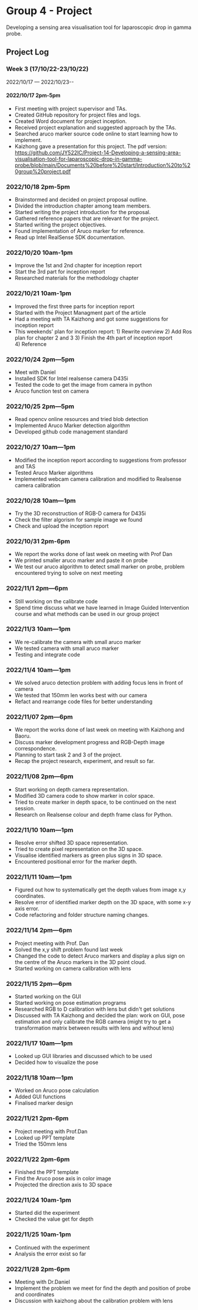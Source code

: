 # Group 4 - Project

Developing a sensing area visualisation tool for laparoscopic drop in gamma probe.

## Project Log

### Week 3 (17/10/22-23/10/22)
2022/10/17 — 2022/10/23--

#### 2022/10/17 2pm-5pm
 - First meeting with project supervisor and TAs.
 - Created GitHub repository for project files and logs.
 - Created Word document for project inception.
 - Received project explanation and suggested approach by the TAs.
 - Searched aruco marker source code online to start learning how to implement.
 - Kaizhong gave a presentation for this project.
   The pdf version: https://github.com/JY522IC/Project-14-Developing-a-sensing-area-visualisation-tool-for-laparoscopic-drop-in-gamma-probe/blob/main/Documents%20before%20start/Introduction%20to%20group%20project.pdf

### 2022/10/18 2pm-5pm
  - Brainstormed and decided on project proposal outline.
  - Divided the introduction chapter among team members.
  - Started writing the project introduction for the proposal.
  - Gathered reference papers that are relevant for the project.
  - Started writing the project objectives.
  - Found implementation of Aruco marker for reference.
  - Read up Intel RealSense SDK documentation.

### 2022/10/20 10am-1pm
  - Improve the 1st and 2nd chapter for inception report
  - Start the 3rd part for inception report
  - Researched materials for the methodology chapter

### 2022/10/21 10am-1pm
  - Improved the first three parts for inception report
  - Started with the Project Managment part of the article
  - Had a meeting with TA Kaizhong and got some suggestions for inception report
  - This weekends' plan for inception report:
        1) Rewrite overview
        2) Add Ros plan for chapter 2 and 3
        3) Finish the 4th part of inception report  
        4) Reference

### 2022/10/24 2pm—5pm
  - Meet with Daniel 
  - Installed SDK for Intel realsense camera D435i 
  - Tested the code to get the image from camera in python 
  - Aruco function test on camera 

### 2022/10/25 2pm—5pm 
  - Read opencv online resources and tried blob detection 
  - Implemented Aruco Marker detection algorithm 
  - Developed github code management standard  

### 2022/10/27 10am—1pm
  - Modified the inception report according to suggestions from professor and TAS 
  - Tested Aruco Marker algorithms  
  - Implemented webcam camera calibration and modified to Realsense camera calibration 

### 2022/10/28 10am—1pm 
  - Try the 3D reconstruction of RGB-D camera for D435i 
  - Check the filter algorism for sample image we found 
  - Check and upload the inception report 

### 2022/10/31 2pm-6pm
  - We report the works done of last week on meeting with Prof Dan
  - We printed smaller aruco marker and paste it on probe
  - We test our aruco algorithm to detect small marker on probe, problem encountered trying to solve on next meeting

### 2022/11/1 2pm—6pm
  - Still working on the calibrate code 
  - Spend time discuss what we have learned in Image Guided Intervention course and what methods can be used in our group project 

### 2022/11/3 10am—1pm
  - We re-calibrate the camera with small aruco marker 
  - We tested camera with small aruco marker 
  - Testing and integrate code 

### 2022/11/4 10am—1pm
  - We solved aruco detection problem with adding focus lens in front of camera 
  - We tested that 150mm len works best with our camera 
  - Refact and rearrange code files for better understanding 
  
### 2022/11/07 2pm—6pm
  - We report the works done of last week on meeting with Kaizhong and Baoru. 
  - Discuss marker development progress and RGB-Depth image correspondence. 
  - Planning to start task 2 and 3 of the project. 
  - Recap the project research, experiment, and result so far. 

### 2022/11/08 2pm—6pm
  - Start working on depth camera representation. 
  - Modified 3D camera code to show marker in color space. 
  - Tried to create marker in depth space, to be continued on the next session. 
  - Research on Realsense colour and depth frame class for Python. 

### 2022/11/10 10am—1pm
  - Resolve error shifted 3D space representation. 
  - Tried to create pixel representation on the 3D space. 
  - Visualise identified markers as green plus signs in 3D space. 
  - Encountered positional error for the marker depth. 

### 2022/11/11 10am—1pm 
  - Figured out how to systematically get the depth values from image x,y coordinates. 
  - Resolve error of identified marker depth on the 3D space, with some x-y axis error. 
  - Code refactoring and folder structure naming changes. 

### 2022/11/14 2pm—6pm 
  - Project meeting with Prof. Dan
  - Solved the x,y shift problem found last week
  - Changed the code to detect Aruco markers and display a plus sign on the centre of the Aruco markers in the 3D point cloud. 
  - Started working on camera calibration with lens 

### 2022/11/15 2pm—6pm 
  - Started working on the GUI 
  - Started working on pose estimation programs 
  - Researched RGB to D calibration with lens but didn't get solutions 
  - Discussed with TA Kaizhong and decided the plan: work on GUI, pose estimation and only calibrate the RGB camera  (might try to get a transformation matrix between results with lens and without lens) 

### 2022/11/17 10am—1pm
  - Looked up GUI libraries and discussed which to be used 
  - Decided how to visualize the pose 

### 2022/11/18 10am—1pm 
  - Worked on Aruco pose calculation 
  - Added GUI functions 
  - Finalised marker design 
  
### 2022/11/21 2pm-6pm
  - Project meeting with Prof.Dan
  - Looked up PPT template
  - Tried the 150mm lens
  
### 2022/11/22 2pm-6pm
  - Finished the PPT template 
  - Find the Aruco pose axis in color image 
  - Projected the direction axis to 3D space 
  
### 2022/11/24 10am-1pm
  - Started did the experiment
  - Checked the value get for depth
  
### 2022/11/25 10am-1pm
  - Continued with the experiment
  - Analysis the error exist so far

### 2022/11/28 2pm-6pm 
  - Meeting with Dr.Daniel 
  - Implement the problem we meet for find the depth and position of probe and coordinates 
  - Discussion with kaizhong about the calibration problem with lens 
